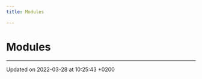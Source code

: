 ```yaml
---
title: Modules

---
```


# Modules







-------------------------------

Updated on 2022-03-28 at 10:25:43 +0200
